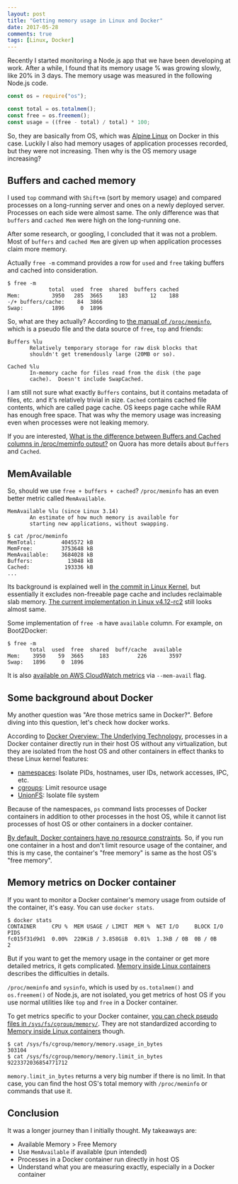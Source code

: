 ```yaml
---
layout: post
title: "Getting memory usage in Linux and Docker"
date: 2017-05-28
comments: true
tags: [Linux, Docker]
---
```


Recently I started monitoring a Node.js app that we have been developing at work. After a while, I found that its memory usage % was growing slowly, like 20% in 3 days. The memory usage was measured in the following Node.js code.

```js
const os = require("os");

const total = os.totalmem();
const free = os.freemem();
const usage = ((free - total) / total) * 100;
```

So, they are basically from OS, which was [Alpine Linux](https://alpinelinux.org/) on Docker in this case. Luckily I also had memory usages of application processes recorded, but they were not increasing. Then why is the OS memory usage increasing?

## Buffers and cached memory

I used `top` command with `Shift+m` (sort by memory usage) and compared processes on a long-running server and ones on a newly deployed server. Processes on each side were almost same. The only difference was that `buffers` and `cached Mem` were high on the long-running one.

After some research, or googling, I concluded that it was not a problem. Most of `buffers` and `cached Mem` are given up when application processes claim more memory.

Actually `free -m` command provides a row for `used` and `free` taking buffers and cached into consideration.

```console
$ free -m
             total  used  free  shared  buffers cached
Mem:          3950   285  3665     183       12    188
-/+ buffers/cache:    84  3866
Swap:         1896     0  1896
```

So, what are they actually? According to [the manual of `/proc/meminfo`](http://man7.org/linux/man-pages/man5/proc.5.html), which is a pseudo file and the data source of `free`, `top` and friends:

```
Buffers %lu
       Relatively temporary storage for raw disk blocks that
       shouldn't get tremendously large (20MB or so).

Cached %lu
       In-memory cache for files read from the disk (the page
       cache).  Doesn't include SwapCached.
```

I am still not sure what exactly `Buffers` contains, but it contains metadata of files, etc. and it's relatively trivial in size. `Cached` contains cached file contents, which are called page cache. OS keeps page cache while RAM has enough free space. That was why the memory usage was increasing even when processes were not leaking memory.

If you are interested, [What is the difference between Buffers and Cached columns in /proc/meminfo output?](https://www.quora.com/What-is-the-difference-between-Buffers-and-Cached-columns-in-proc-meminfo-output) on Quora has more details about `Buffers` and `Cached`.

## MemAvailable

So, should we use `free + buffers + cached`? `/proc/meminfo` has an even better metric called `MemAvailable`.

```console
MemAvailable %lu (since Linux 3.14)
       An estimate of how much memory is available for
       starting new applications, without swapping.
```

```console
$ cat /proc/meminfo
MemTotal:        4045572 kB
MemFree:         3753648 kB
MemAvailable:    3684028 kB
Buffers:           13048 kB
Cached:           193336 kB
...
```

Its background is explained well in [the commit in Linux Kernel](https://github.com/torvalds/linux/commit/34e431b0ae398fc54ea69ff85ec700722c9da773), but essentially it excludes non-freeable page cache and includes reclaimable slab memory. [The current implementation in Linux v4.12-rc2](https://github.com/torvalds/linux/blob/v4.12-rc2/mm/page_alloc.c#L4341-L4382) still looks almost same.

Some implementation of `free -m` have `available` column. For example, on Boot2Docker:

```console
$ free -m
       total  used  free  shared  buff/cache  available
Mem:    3950    59  3665     183         226       3597
Swap:   1896     0  1896
```

It is also [available on AWS CloudWatch metrics](http://docs.aws.amazon.com/AWSEC2/latest/UserGuide/mon-scripts.html) via `--mem-avail` flag.

## Some background about Docker

My another question was "Are those metrics same in Docker?". Before diving into this question, let's check how docker works.

According to [Docker Overview: The Underlying Technology](https://docs.docker.com/engine/docker-overview/#the-underlying-technology), processes in a Docker container directly run in their host OS without any virtualization, but they are isolated from the host OS and other containers in effect thanks to these Linux kernel features:

- [namespaces](https://en.wikipedia.org/wiki/Linux_namespaces): Isolate PIDs, hostnames, user IDs, network accesses, IPC, etc.
- [cgroups](https://en.wikipedia.org/wiki/Cgroups): Limit resource usage
- [UnionFS](https://en.wikipedia.org/wiki/UnionFS): Isolate file system

Because of the namespaces, `ps` command lists processes of Docker containers in addition to other processes in the host OS, while it cannot list processes of host OS or other containers in a docker container.

[By default, Docker containers have no resource constraints](https://docs.docker.com/engine/admin/resource_constraints/#memory). So, if you run one container in a host and don't limit resource usage of the container, and this is my case, the container's "free memory" is same as the host OS's "free memory".

## Memory metrics on Docker container

If you want to monitor a Docker container's memory usage from outside of the container, it's easy. You can use `docker stats`.

```console
$ docker stats
CONTAINER     CPU %  MEM USAGE / LIMIT  MEM %  NET I/O     BLOCK I/O  PIDS
fc015f31d9d1  0.00%  220KiB / 3.858GiB  0.01%  1.3kB / 0B  0B / 0B    2
```

But if you want to get the memory usage in the container or get more detailed metrics, it gets complicated. [Memory inside Linux containers](https://fabiokung.com/2014/03/13/memory-inside-linux-containers/) describes the difficulties in details.

`/proc/meminfo` and `sysinfo`, which is used by `os.totalmem()` and `os.freemem()` of Node.js, are not isolated, you get metrics of host OS if you use normal utilities like `top` and `free` in a Docker container.

To get metrics specific to your Docker container, [you can check pseudo files in `/sys/fs/cgroup/memory/`](https://docs.docker.com/engine/admin/runmetrics/). They are not standardized according to [Memory inside Linux containers](https://fabiokung.com/2014/03/13/memory-inside-linux-containers/) though.

```console
$ cat /sys/fs/cgroup/memory/memory.usage_in_bytes
303104
$ cat /sys/fs/cgroup/memory/memory.limit_in_bytes
9223372036854771712
```

`memory.limit_in_bytes` returns a very big number if there is no limit. In that case, you can find the host OS's total memory with `/proc/meminfo` or commands that use it.

## Conclusion

It was a longer journey than I initially thought. My takeaways are:

- Available Memory > Free Memory
- Use `MemAvailable` if available (pun intended)
- Processes in a Docker container run directly in host OS
- Understand what you are measuring exactly, especially in a Docker container
